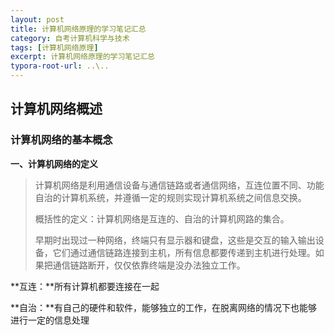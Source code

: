 ```yaml
---
layout: post
title: 计算机网络原理的学习笔记汇总
category: 自考计算机科学与技术
tags: [计算机网络原理]
excerpt: 计算机网络原理的学习笔记汇总
typora-root-url: ..\..
---
```


 



## 计算机网络概述

### 计算机网络的基本概念

**一、计算机网络的定义**

> 计算机网络是利用通信设备与通信链路或者通信网络，互连位置不同、功能自治的计算机系统，并遵循一定的规则实现计算机系统之间信息交换。
>
> 概括性的定义：计算机网络是互连的、自治的计算机网路的集合。
>
> 早期时出现过一种网络，终端只有显示器和键盘，这些是交互的输入输出设备，它们通过通信链路连接到主机，所有信息都要传递到主机进行处理。如果把通信链路断开，仅仅依靠终端是没办法独立工作。

 **互连：**所有计算机都要连接在一起

**自治：**有自己的硬件和软件，能够独立的工作，在脱离网络的情况下也能够进行一定的信息处理
